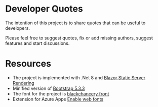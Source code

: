 # Developer Quotes
The intention of this project is to share quotes that can be useful to developers.

Please feel free to suggest quotes, fix or add missing authors, suggest features and start discussions.

# Resources

- The project is implemented with .Net 8 and [Blazor Static Server Rendering](https://learn.microsoft.com/en-us/aspnet/core/blazor/components/render-modes?view=aspnetcore-8.0)
- Minified version of [Bootstrap 5.3.3](https://getbootstrap.com/)
- The font for the project is [blackchancery front](https://www.1001fonts.com/old-english+medieval-fonts.html)
- Extension for Azure Apps [Enable web fonts](https://github.com/johnnyqian/enable-font-awesome-site-extension)
